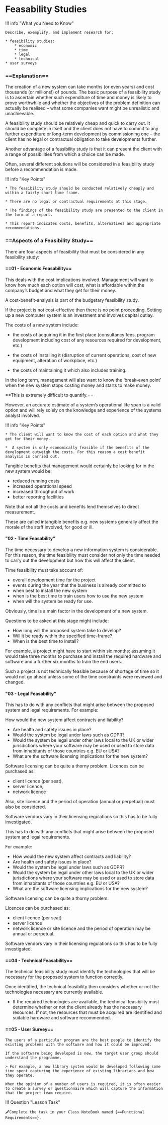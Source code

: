 # Feasability Studies

!!! info "What you Need to Know"

    Describe, exemplify, and implement research for:
 
    * feasibility studies:
		* economic
		* time
		* legal
		* technical
    * user surveys

### ==Explanation==

The creation of a new system can take months (or even years) and cost thousands (or millions!) of pounds. The basic purpose of a feasibility study is to ascertain whether such expenditure of time and money is likely to prove worthwhile and whether the objectives of the problem definition can actually be realised – what some companies want might be unrealistic and unachievable. 
	
A feasibility study should be relatively cheap and quick to carry out. It should be complete in itself and the client does not have to commit to any further expenditure or long-term development by commissioning one – the client has no legal or contractual obligation to take developments further. 
	
Another advantage of a feasibility study is that it can present the client with a range of possibilities from which a choice can be made. 
	
Often, several different solutions will be considered in a feasibility study before a recommendation is made. 
	
!!! info "Key Points"
	
    * The feasibility study should be conducted relatively cheaply and within a fairly short time frame. 
	
    * There are no legal or contractual requirements at this stage.
	
    * The findings of the feasibility study are presented to the client in the form of a report.
	
    * This report indicates costs, benefits, alternatives and appropriate recommendations.

### ==Aspects of a Feasibility Study==

There are four aspects of feasibility that must be considered in any feasibility study:

#### ==01 - Economic Feasability==

This deals with the cost implications involved. Management will want to know how much each option will cost, what is affordable within the company’s budget and what they get for their money. 

A cost-benefit-analysis is part of the budgetary feasibility study. 
    
If the project is not cost-effective then there is no point proceeding. Setting up a new computer system is an investment and involves capital outlay. 
    
The costs of a new system include:
    
* the costs of acquiring it in the first place (consultancy fees, program development including cost of any resources required for development, etc.)
    
* the costs of installing it (disruption of current operations, cost of new equipment, alteration of workplace, etc.)
    
* the costs of maintaining it which also includes training. 
    
In the long term, management will also want to know the ‘break-even point’ when the new system stops costing money and starts to make money. 
    
==This is extremely difficult to quantify.==
    
However, an accurate estimate of a system’s operational life span is a valid option and will rely solely on the knowledge and experience of the systems analyst involved.
	
!!! info "Key Points"
	    
    * The client will want to know the cost of each option and what they get for their money.
		
    *  A system is only economically feasible if the benefits of the development outweigh the costs. For this reason a cost benefit analysis is carried out.
	
Tangible benefits that management would certainly be looking for in the new system would be:

* reduced running costs
* increased operational speed
* increased throughput of work
* better reporting facilities

Note that not all the costs and benefits lend themselves to direct measurement. 

These are called intangible benefits e.g. new systems generally affect the morale of the staff involved, for good or ill. 

#### "02 - Time Feasability"

The time necessary to develop a new information system is considerable. For this reason, the time feasibility must consider not only the time needed to carry out the development but how this will affect the client.

Time feasibility must take account of:

* overall development time for the project
* events during the year that the business is already committed to
* when best to install the new system
* when is the best time to train users how to use the new system
* when will the  system be ready for use.

Obviously, time is a main factor in the development of a new system.

Questions to be asked at this stage might include:

* How long will the proposed system take to develop?
* Will it be ready within the specified time-frame?
* When is the best time to install?

For example, a project might have to start within six months; assuming it would take three months to purchase and install the required hardware and software and a further six months to train the end users. 

Such a project is not technically feasible because of shortage of time so it would not go ahead unless some of the time constraints were reviewed and changed.

#### "03 - Legal Feasability"

This has to do with any conflicts that might arise between the proposed system and legal requirements. For example:
    
How would the new system affect contracts and liability?
    
* Are health and safety issues in place?
* Would the system be legal under laws such as GDPR?
* Would the system be legal under other laws local to the UK or wider jurisdictions where your software may be used or used to store data from inhabitants of those countries e.g. EU or USA?
* What are the software licensing implications for the new system?
    
Software licensing can be quite a thorny problem. Licences can be purchased as:
    
* client licence (per seat), 
* server licence, 
* network licence
    
Also, site licence and the period of operation (annual or perpetual) must also be considered. 

Software vendors vary in their licensing regulations so this has to be fully investigated.

This has to do with any conflicts that might arise between the proposed system and legal requirements. 

For example:

* How would the new system affect contracts and liability?
* Are health and safety issues in place?
* Would the system be legal under laws such as GDPR?
* Would the system be legal under other laws local to the UK or wider jurisdictions where your software may be used or used to store data from inhabitants of those countries e.g. EU or USA?
* What are the software licensing implications for the new system?

Software licensing can be quite a thorny problem. 

Licences can be purchased as:

* client licence (per seat)
* server licence
* network licence or site licence and the period of operation may be annual or perpetual.

Software vendors vary in their licensing regulations so this has to be fully investigated.

#### ==04 - Technical Feasability==

The technical feasibility study must identify the technologies that will be necessary for the proposed system to function correctly. 

Once identified, the technical feasibility then considers whether or not the technologies necessary are currently available.

* If the required technologies are available, the technical feasibility must determine whether or not the client already has the necessary resources. If not, the resources that must be acquired are identified and suitable hardware and software recommended.



#### ==05 - User Survey==

    The users of a particular program are the best people to identify the existing problems with the software and how it could be improved.

    If the software being developed is new, the target user group should understand the programme. 

    > For example, a new library system would be developed following some time spent capturing the experience of existing librarians and how they operate.

    When the opinion of a number of users is required, it is often easier to create a survey or questionnaire which will capture the information that the project team require.

!!! Question "Lesson Task"

    🖋️Complete the task in your Class NoteBook named {==Functional Requirements==}.
